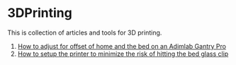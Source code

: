 # 3DPrinting

This is collection of articles and tools for 3D printing.

1. [How to adjust for offset of home and the bed on an Adimlab Gantry Pro](https://github.com/CharlesGodwin/3DPrinting/blob/master/Adimlab_bed_offset.md)
2. [How to setup the printer to minimize the risk of hitting the bed glass clip](Adimlab_miss_the_clip.md)

